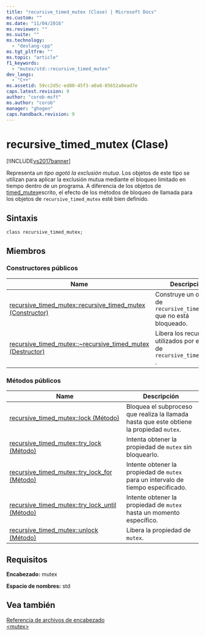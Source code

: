 ```yaml
---
title: "recursive_timed_mutex (Clase) | Microsoft Docs"
ms.custom: ""
ms.date: "11/04/2016"
ms.reviewer: ""
ms.suite: ""
ms.technology: 
  - "devlang-cpp"
ms.tgt_pltfrm: ""
ms.topic: "article"
f1_keywords: 
  - "mutex/std::recursive_timed_mutex"
dev_langs: 
  - "C++"
ms.assetid: 59cc2d5c-ed80-45f3-a0a8-05652a8ead7e
caps.latest.revision: 9
author: "corob-msft"
ms.author: "corob"
manager: "ghogen"
caps.handback.revision: 9
---
```

# recursive_timed_mutex (Clase)
[!INCLUDE[vs2017banner](../assembler/inline/includes/vs2017banner.md)]

Representa *un tipo agotó la exclusión mutua*.  Los objetos de este tipo se utilizan para aplicar la exclusión mutua mediante el bloqueo limitado en tiempo dentro de un programa.  A diferencia de los objetos de [timed\_mutex](../standard-library/timed-mutex-class.md)escrito, el efecto de los métodos de bloqueo de llamada para los objetos de `recursive_timed_mutex` esté bien definido.  
  
## Sintaxis  
  
```  
class recursive_timed_mutex;  
```  
  
## Miembros  
  
### Constructores públicos  
  
|Name|Descripción|  
|----------|-----------------|  
|[recursive\_timed\_mutex::recursive\_timed\_mutex \(Constructor\)](../Topic/recursive_timed_mutex::recursive_timed_mutex%20Constructor.md)|Construye un objeto de `recursive_timed_mutex` que no está bloqueado.|  
|[recursive\_timed\_mutex::~recursive\_timed\_mutex \(Destructor\)](../Topic/recursive_timed_mutex::~recursive_timed_mutex%20Destructor.md)|Libera los recursos utilizados por el objeto de `recursive_timed_mutex` .|  
  
### Métodos públicos  
  
|Name|Descripción|  
|----------|-----------------|  
|[recursive\_timed\_mutex::lock \(Método\)](../Topic/recursive_timed_mutex::lock%20Method.md)|Bloquea el subproceso que realiza la llamada hasta que este obtiene la propiedad `mutex`.|  
|[recursive\_timed\_mutex::try\_lock \(Método\)](../Topic/recursive_timed_mutex::try_lock%20Method.md)|Intenta obtener la propiedad de `mutex` sin bloquearlo.|  
|[recursive\_timed\_mutex::try\_lock\_for \(Método\)](../Topic/recursive_timed_mutex::try_lock_for%20Method.md)|Intente obtener la propiedad de `mutex` para un intervalo de tiempo especificado.|  
|[recursive\_timed\_mutex::try\_lock\_until \(Método\)](../Topic/recursive_timed_mutex::try_lock_until%20Method.md)|Intente obtener la propiedad de `mutex` hasta un momento específico.|  
|[recursive\_timed\_mutex::unlock \(Método\)](../Topic/recursive_timed_mutex::unlock%20Method.md)|Libera la propiedad de `mutex`.|  
  
## Requisitos  
 **Encabezado:** mutex  
  
 **Espacio de nombres:** std  
  
## Vea también  
 [Referencia de archivos de encabezado](../standard-library/cpp-standard-library-header-files.md)   
 [\<mutex\>](../standard-library/mutex.md)